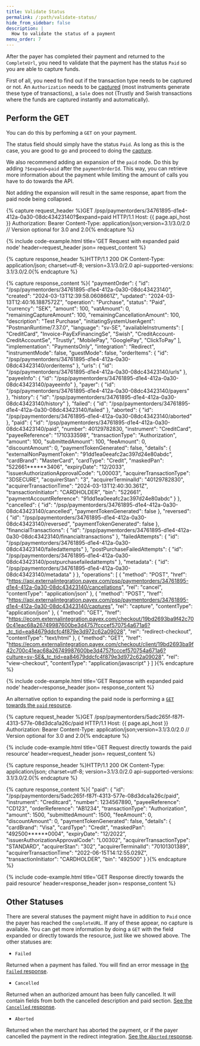 ```yaml
---
title: Validate Status
permalink: /:path/validate-status/
hide_from_sidebar: false
description: |
  How to validate the status of a payment
menu_order: 7
---
```


After the payer has completed their payment and returned to the `CompleteUrl`,
you need to validate that the payment has the status `Paid` so you are able to
capture funds.

First of all, you need to find out if the transaction type needs to be captured
or not. An `Authorization` needs to be [captured][pp-capture] (most instruments
generate these type of transactions), a `Sale` does not (Trustly and Swish
transactions where the funds are captured instantly and automatically).

## Perform the GET

You can do this by perfoming a `GET` on your payment.

The status field should simply have the status `Paid`. As long as this is the
case, you are good to go and proceed to doing the [capture][pp-capture].

We also recommend adding an expansion of the `paid` node. Do this by adding
`?$expand=paid` after the `paymentOrderId`. This way, you can retrieve more
information about the payment while limiting the amount of calls you have to do
towards the API.

Not adding the expansion will result in the same response, apart from the paid
node being collapsed.

{% capture request_header %}GET /psp/paymentorders/34761895-d1e4-412a-0a30-08dc43423140?$expand=paid HTTP/1.1
Host: {{ page.api_host }}
Authorization: Bearer <AccessToken>
Content-Type: application/json;version=3.1/3.0/2.0      // Version optional for 3.0 and 2.0{% endcapture %}

{% include code-example.html
    title='GET Request with expanded paid node'
    header=request_header
    json= request_content
    %}

{% capture response_header %}HTTP/1.1 200 OK
Content-Type: application/json; charset=utf-8; version=3.1/3.0/2.0
api-supported-versions: 3.1/3.0/2.0{% endcapture %}

{% capture response_content %}{
    "paymentOrder": {
        "id": "/psp/paymentorders/34761895-d1e4-412a-0a30-08dc43423140",
        "created": "2024-03-13T12:39:58.0608661Z",
        "updated": "2024-03-13T12:40:16.1887572Z",
        "operation": "Purchase",
        "status": "Paid",
        "currency": "SEK",
        "amount": 100,
        "vatAmount": 0,
        "remainingCaptureAmount": 100,
        "remainingCancellationAmount": 100,
        "description": "Test Purchase",
        "initiatingSystemUserAgent": "PostmanRuntime/7.37.0",
        "language": "sv-SE",
        "availableInstruments": [
            "CreditCard",
            "Invoice-PayExFinancingSe",
            "Swish",
            "CreditAccount-CreditAccountSe",
            "Trustly",
            "MobilePay",
            "GooglePay",
            "ClickToPay"
        ],
        "implementation": "PaymentsOnly",
        "integration": "Redirect",
        "instrumentMode": false,
        "guestMode": false,
        "orderItems": {
            "id": "/psp/paymentorders/34761895-d1e4-412a-0a30-08dc43423140/orderitems"
        },
        "urls": {
            "id": "/psp/paymentorders/34761895-d1e4-412a-0a30-08dc43423140/urls"
        },
        "payeeInfo": {
            "id": "/psp/paymentorders/34761895-d1e4-412a-0a30-08dc43423140/payeeinfo"
        },
        "payer": {
            "id": "/psp/paymentorders/34761895-d1e4-412a-0a30-08dc43423140/payers"
        },
        "history": {
            "id": "/psp/paymentorders/34761895-d1e4-412a-0a30-08dc43423140/history"
        },
        "failed": {
            "id": "/psp/paymentorders/34761895-d1e4-412a-0a30-08dc43423140/failed"
        },
        "aborted": {
            "id": "/psp/paymentorders/34761895-d1e4-412a-0a30-08dc43423140/aborted"
        },
        "paid": {
            "id": "/psp/paymentorders/34761895-d1e4-412a-0a30-08dc43423140/paid",
            "number": 40129782830,
            "instrument": "CreditCard",
            "payeeReference": "1710333598",
            "transactionType": "Authorization",
            "amount": 100,
            "submittedAmount": 100,
            "feeAmount": 0,
            "discountAmount": 0,
            "paymentTokenGenerated": false,
            "details": {
                "externalNonPaymentToken": "91dd1ea0eeafc2ac397d24e80abdc",
                "cardBrand": "MasterCard",
                "cardType": "Credit",
                "maskedPan": "522661******3406",
                "expiryDate": "12/2033",
                "issuerAuthorizationApprovalCode": "L00003",
                "acquirerTransactionType": "3DSECURE",
                "acquirerStan": "3",
                "acquirerTerminalId": "40129782830",
                "acquirerTransactionTime": "2024-03-13T12:40:30.361Z",
                "transactionInitiator": "CARDHOLDER",
                "bin": "522661",
                "paymentAccountReference": "91dd1ea0eeafc2ac397d24e80abdc"
            }
        },
        "cancelled": {
            "id": "/psp/paymentorders/34761895-d1e4-412a-0a30-08dc43423140/cancelled",
            "paymentTokenGenerated": false
        },
        "reversed": {
            "id": "/psp/paymentorders/34761895-d1e4-412a-0a30-08dc43423140/reversed",
            "paymentTokenGenerated": false
        },
        "financialTransactions": {
            "id": "/psp/paymentorders/34761895-d1e4-412a-0a30-08dc43423140/financialtransactions"
        },
        "failedAttempts": {
            "id": "/psp/paymentorders/34761895-d1e4-412a-0a30-08dc43423140/failedattempts"
        },
        "postPurchaseFailedAttempts": {
            "id": "/psp/paymentorders/34761895-d1e4-412a-0a30-08dc43423140/postpurchasefailedattempts"
        },
        "metadata": {
            "id": "/psp/paymentorders/34761895-d1e4-412a-0a30-08dc43423140/metadata"
        }
    },
    "operations": [
        {
            "method": "POST",
            "href": "https://api.externalintegration.payex.com/psp/paymentorders/34761895-d1e4-412a-0a30-08dc43423140/cancellations",
            "rel": "cancel",
            "contentType": "application/json"
        },
        {
            "method": "POST",
            "href": "https://api.externalintegration.payex.com/psp/paymentorders/34761895-d1e4-412a-0a30-08dc43423140/captures",
            "rel": "capture",
            "contentType": "application/json"
        },
        {
            "method": "GET",
            "href": "https://ecom.externalintegration.payex.com/checkout/19bd2693ba9f42c700c41eac68a26749987600be3d4757fcccef570754a671a6?_tc_tid=ea84679ddcfc4f879e3d972c62a09028",
            "rel": "redirect-checkout",
            "contentType": "text/html"
        },
        {
            "method": "GET",
            "href": "https://ecom.externalintegration.payex.com/checkout/client/19bd2693ba9f42c700c41eac68a26749987600be3d4757fcccef570754a671a6?culture=sv-SE&_tc_tid=ea84679ddcfc4f879e3d972c62a09028",
            "rel": "view-checkout",
            "contentType": "application/javascript"
        }
    ]
}{% endcapture %}

{% include code-example.html
    title='GET Response with expanded paid node'
    header=response_header
    json= response_content
    %}

An alternative option to expanding the paid node is performing a
[`GET` towards the `paid` resource][paid-resource-model].

{% capture request_header %}GET /psp/paymentorders/5adc265f-f87f-4313-577e-08d3dca1a26c/paid HTTP/1.1
Host: {{ page.api_host }}
Authorization: Bearer <AccessToken>
Content-Type: application/json;version=3.1/3.0/2.0      // Version optional for 3.0 and 2.0{% endcapture %}

{% include code-example.html
    title='GET Request directly towards the paid resource'
    header=request_header
    json= request_content
    %}

{% capture response_header %}HTTP/1.1 200 OK
Content-Type: application/json; charset=utf-8; version=3.1/3.0/2.0
api-supported-versions: 3.1/3.0/2.0{% endcapture %}

{% capture response_content %}{
  "paid": {
    "id": "/psp/paymentorders/5adc265f-f87f-4313-577e-08d3dca1a26c/paid",
    "instrument": "Creditcard",
    "number": 1234567890,
    "payeeReference": "CD123",
    "orderReference": "AB1234",
    "transactionType": "Authorization",
    "amount": 1500,
    "submittedAmount": 1500,
    "feeAmount": 0,
    "discountAmount": 0,
    "paymentTokenGenerated": false,
    "details": {
      "cardBrand": "Visa",
      "cardType": "Credit",
      "maskedPan": "492500******0004",
      "expiryDate": "12/2022",
      "issuerAuthorizationApprovalCode": "L00302",
      "acquirerTransactionType": "STANDARD",
      "acquirerStan": "302",
      "acquirerTerminalId": "70101301389",
      "acquirerTransactionTime": "2022-06-15T14:12:55.029Z",
      "transactionInitiator": "CARDHOLDER",
      "bin": "492500"
    }
  }{% endcapture %}

{% include code-example.html
    title='GET Response directly towards the paid resource'
    header=response_header
    json= response_content
    %}

## Other Statuses

There are several statuses the payment might have in addition to `Paid` once the
payer has reached the `completeURL`. If any of these appear, no capture is
available. You can get more information by doing a `GET` with the field expanded
or directly towards the resource, just like we showed above. The other statuses
are:

*   `Failed`

Returned when a payment has failed. You will find an error message in
[the `Failed` response][failed].

*   `Cancelled`

Returned when an authorized amount has been fully cancelled. It will contain
fields from both the cancelled description and paid section.
[See the `Cancelled` response][cancelled].

*   `Aborted`

Returned when the merchant has aborted the payment, or if the payer cancelled
the payment in the redirect integration. [See the `Aborted` response][aborted].

[aborted]: /checkout-v3/features/technical-reference/resource-sub-models/#failed
[cancelled]: /checkout-v3/features/technical-reference/resource-sub-models/#cancelled
[failed]: /checkout-v3/features/technical-reference/resource-sub-models/#failed
[paid-resource-model]: /checkout-v3/features/technical-reference/resource-sub-models/#paid
[pp-capture]: /checkout-v3/get-started/post-purchase-3-1/#capture-v31
